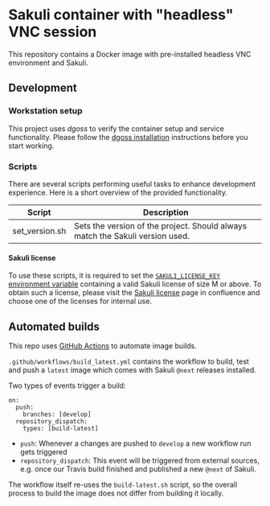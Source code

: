# Sakuli container with "headless" VNC session

This repository contains a Docker image with pre-installed headless VNC environment and Sakuli.


## Development

### Workstation setup
This project uses *dgoss* to verify the container setup and service functionality. Please follow the
[dgoss installation](https://github.com/aelsabbahy/goss/tree/master/extras/dgoss#installation) instructions before you
start working.

### Scripts
There are several scripts performing useful tasks to enhance development experience. Here is a short overview of the
provided functionality.

| Script         | Description                                                                  |
|----------------|------------------------------------------------------------------------------|
| set_version.sh | Sets the version of the project. Should always match the Sakuli version used.|

#### Sakuli license
To use these scripts, it is required to set the [`SAKULI_LICENSE_KEY` environment variable](https://sakuli.io/docs/enterprise/)
containing a valid Sakuli license of size M or above. To obtain such a license, please visit the
[Sakuli license](https://confluence.consol.de/x/zwBoBw) page in confluence and choose one of the licenses for internal
use.

## Automated builds

This repo uses [GitHub Actions](https://help.github.com/en/actions) to automate image builds.

`.github/workflows/build_latest.yml` contains the workflow to build, test and push a `latest` image which comes with Sakuli `@next` releases installed.

Two types of events trigger a build:

```
on:
  push:
    branches: [develop]
  repository_dispatch:
    types: [build-latest]
```

- `push`: Whenever a changes are pushed to `develop` a new workflow run gets triggered
- `repository_dispatch`: This event will be triggered from external sources, e.g. once our Travis build finished and published a new `@next` of Sakuli.

The workflow itself re-uses the `build-latest.sh` script, so the overall process to build the image does not differ from building it locally.
